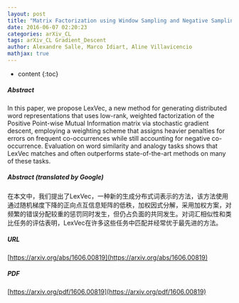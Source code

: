 ```yaml
---
layout: post
title: "Matrix Factorization using Window Sampling and Negative Sampling for Improved Word Representations"
date: 2016-06-07 02:20:23
categories: arXiv_CL
tags: arXiv_CL Gradient_Descent
author: Alexandre Salle, Marco Idiart, Aline Villavicencio
mathjax: true
---
```


* content
{:toc}

##### Abstract
In this paper, we propose LexVec, a new method for generating distributed word representations that uses low-rank, weighted factorization of the Positive Point-wise Mutual Information matrix via stochastic gradient descent, employing a weighting scheme that assigns heavier penalties for errors on frequent co-occurrences while still accounting for negative co-occurrence. Evaluation on word similarity and analogy tasks shows that LexVec matches and often outperforms state-of-the-art methods on many of these tasks.

##### Abstract (translated by Google)
在本文中，我们提出了LexVec，一种新的生成分布式词表示的方法，该方法使用通过随机梯度下降的正向点互信息矩阵的低秩，加权因式分解，采用加权方案，对频繁的错误分配较重的惩罚同时发生，但仍占负面的共同发生。对词汇相似性和类比任务的评估表明，LexVec在许多这些任务中匹配并经常优于最先进的方法。

##### URL
[https://arxiv.org/abs/1606.00819](https://arxiv.org/abs/1606.00819)

##### PDF
[https://arxiv.org/pdf/1606.00819](https://arxiv.org/pdf/1606.00819)

